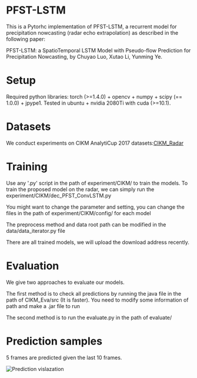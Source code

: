 # PFST-LSTM

This is a Pytorhc implementation of PFST-LSTM, a recurrent model for precipitation nowcasting (radar echo extrapolation) as described in the following paper:

PFST-LSTM: a SpatioTemporal LSTM Model with Pseudo-flow Prediction for Precipitation Nowcasting, by Chuyao Luo, Xutao Li, Yunming Ye.

# Setup

Required python libraries: torch (>=1.4.0) + opencv + numpy + scipy (== 1.0.0) + jpype1.
Tested in ubuntu + nvidia 2080Ti with cuda (>=10.1).

# Datasets
We conduct experiments on CIKM AnalytiCup 2017 datasets:[CIKM_Radar](https://tianchi.aliyun.com/competition/entrance/231596/information)  

# Training
Use any '.py' script in the path of experiment/CIKM/ to train the models. To train the proposed model on the radar, we can simply run the experiment/CIKM/dec_PFST_ConvLSTM.py


You might want to change the parameter and setting, you can change the files in the path of experiment/CIKM/config/ for each model

The preprocess method and data root path can be modified in the data/data_iterator.py file

There are all trained models, we will upload the download address recently.


# Evaluation
We give two approaches to evaluate our models. 


The first method is to check all predictions by running the java file in the path of CIKM_Eva/src (It is faster). You need to modify some information of path and make a .jar file to run

The second method is to run the evaluate.py in the path of evaluate/

# Prediction samples
5 frames are predicted given the last 10 frames.

![Prediction vislazation](https://github.com/luochuyao/PFST-LSTM/blob/master/evaluate/radar_res.png)

